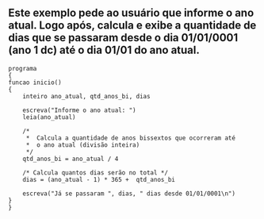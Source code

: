 ## Este exemplo pede ao usuário que informe o ano atual. Logo após, calcula e exibe a quantidade de dias que se passaram desde o dia 01/01/0001 (ano 1 dc) até o dia 01/01 do ano atual.

	programa 
	{
	funcao inicio()
	{
		inteiro ano_atual, qtd_anos_bi, dias

		escreva("Informe o ano atual: ")
		leia(ano_atual)

		/*
		 *  Calcula a quantidade de anos bissextos que ocorreram até 
		 *  o ano atual (divisão inteira)
		 */ 
		qtd_anos_bi = ano_atual / 4 

		/* Calcula quantos dias serão no total */
		dias = (ano_atual - 1) * 365 +  qtd_anos_bi 
		
		escreva("Já se passaram ", dias, " dias desde 01/01/0001\n")
	}
	}
